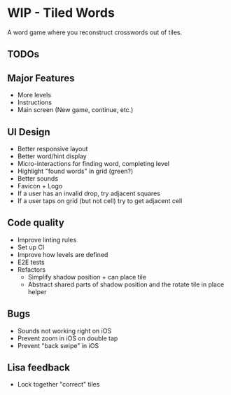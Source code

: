 # WIP - Tiled Words

A word game where you reconstruct crosswords out of tiles.

## TODOs

## Major Features

- More levels
- Instructions
- Main screen (New game, continue, etc.)

## UI Design

- Better responsive layout
- Better word/hint display
- Micro-interactions for finding word, completing level
- Highlight "found words" in grid (green?)
- Better sounds
- Favicon + Logo
- If a user has an invalid drop, try adjacent squares
- If a user taps on grid (but not cell) try to get adjacent cell

## Code quality

- Improve linting rules
- Set up CI
- Improve how levels are defined
- E2E tests
- Refactors
  - Simplify shadow position + can place tile
  - Abstract shared parts of shadow position and the rotate tile in place helper

## Bugs

- Sounds not working right on iOS
- Prevent zoom in iOS on double tap
- Prevent "back swipe" in iOS

## Lisa feedback

- Lock together "correct" tiles
